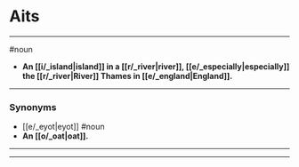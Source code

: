 # Aits
---
#noun
- **An [[i/_island|island]] in a [[r/_river|river]], [[e/_especially|especially]] the [[r/_river|River]] Thames in [[e/_england|England]].**
---
### Synonyms
- [[e/_eyot|eyot]]
#noun
- **An [[o/_oat|oat]].**
---
---
